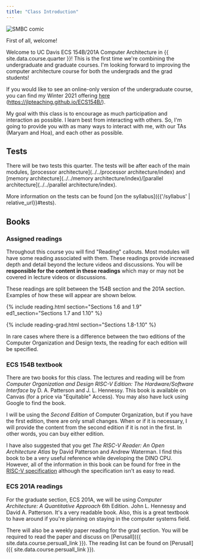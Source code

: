 ```yaml
---
title: "Class Introduction"
---
```


![SMBC comic](https://www.smbc-comics.com/comics/20110217.gif)

First of all, welcome!

Welcome to UC Davis ECS 154B/201A Computer Architecture in {{ site.data.course.quarter }}!
This is the first time we're combining the undergraduate and graduate courses.
I'm looking forward to improving the computer architecture course for both the undergrads and the grad students!

If you would like to see an online-only version of the undergraduate course, you can find my Winter 2021 offering [here](https://jlpteaching.github.io/ECS154B/) (<https://jlpteaching.github.io/ECS154B/>).

My goal with this class is to encourage as much participation and interaction as possible.
I learn best from interacting with others.
So, I'm going to provide you with as many ways to interact with me, with our TAs (Maryam and Hoa), and each other as possible.

## Tests

There will be two tests this quarter.
The tests will be after each of the main modules, [processor architecture](../../processor architecture/index) and [memory architecture](../../memory architecture/index)/[parallel architecture](../../parallel architecture/index).

More information on the tests can be found [on the syllabus]({{'/syllabus' | relative_url}}#tests).

## Books

### Assigned readings

Throughout this course you will find "Reading" callouts.
Most modules will have some reading associated with them.
These readings provide increased depth and detail beyond the lecture videos and discussions.
You will be **responsible for the content in these readings** which may or may not be covered in lecture videos or discussions.

These readings are split between the 154B section and the 201A section.
Examples of how these will appear are shown below.

{% include reading.html section="Sections 1.6 and 1.9" ed1_section="Sections 1.7 and 1.10" %}

{% include reading-grad.html section="Sections 1.8-1.10" %}

In rare cases where there is a difference between the two editions of the Computer Organization and Design texts, the reading for each edition will be specified.

### ECS 154B textbook

There are two books for this class.
The lectures and reading will be from *Computer Organization and Design RISC-V Edition: The Hardware/Software Interface* by D. A. Patterson and J. L. Hennessy.
This book is available on Canvas (for a price via "Equitable" Access).
You may also have luck using Google to find the book.

I will be using the *Second Edition* of Computer Organization, but if you have the first edition, there are only small changes.
When or if it is necessary, I will provide the content from the second edition if it is not in the first.
In other words, you can buy either edition.

I have also suggested that you get *The RISC-V Reader: An Open Architecture Atlas* by David Patterson and Andrew Waterman.
I find this book to be a very useful reference while developing the DINO CPU.
However, all of the information in this book can be found for free in the [RISC-V specification](https://riscv.org/specifications/isa-spec-pdf/) although the specification isn't as easy to read.

### ECS 201A readings

For the graduate section, ECS 201A, we will be using *Computer Architecture: A Quantitative Approach* 6th Edition. John L. Hennessy and David A. Patterson.
It's a very readable book.
Also, this is a great textbook to have around if you're planning on staying in the computer systems field.

There will also be a weekly paper reading for the grad section.
You will be required to read the paper and discuss on [Perusall]({{ site.data.course.persuall_link }}).
The reading list can be found on [Perusall]({{ site.data.course.persuall_link }}).